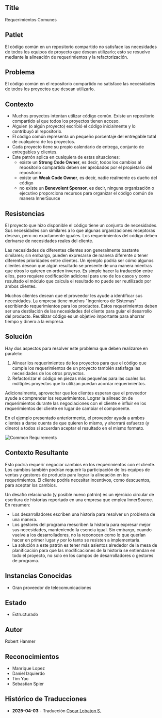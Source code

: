 ## Title

Requerimientos Comunes

## Patlet

El código común en un repositorio compartido no satisface las necesidades de todos los equipos de proyecto que desean utilizarlo; esto se resuelve mediante la alineación de requerimientos y la refactorización.

## Problema

El código común en el repositorio compartido no satisface las necesidades de todos los proyectos que desean utilizarlo.

## Contexto

* Muchos proyectos intentan utilizar código común. Existe un repositorio compartido al que todos los proyectos tienen acceso.
* Alguien (o algún proyecto) escribió el código inicialmente y lo contribuyó al repositorio.
* El código común representa un pequeño porcentaje del entregable total de cualquiera de los proyectos.
* Cada proyecto tiene su propio calendario de entrega, conjunto de entregables y clientes.
* Este patrón aplica en cualquiera de estas situaciones:
    * existe un **Strong Code Owner**, es decir, todos los cambios al repositorio compartido deben ser aprobados por el propietario del repositorio
    * existe un **Weak Code Owner**, es decir, nadie realmente es dueño del código
    * no existe un **Benevolent Sponsor**, es decir, ninguna organización o ejecutivo proporciona recursos para organizar el código común de manera InnerSource

## Resistencias

El proyecto que hizo disponible el código tiene un conjunto de necesidades. Sus necesidades son similares a lo que algunas organizaciones receptoras desean, pero no exactamente iguales. Los requerimientos del código deben derivarse de necesidades reales del cliente.

Las necesidades de diferentes clientes son generalmente bastante similares; sin embargo, pueden expresarse de manera diferente o tener diferentes prioridades entre clientes. Un ejemplo podría ser cómo algunos clientes desean que algún resultado se presente de una manera mientras que otros lo quieren en orden inverso. Es simple hacer la traducción entre ellos, pero requiere codificación adicional para uno de los casos y como resultado el módulo que calcula el resultado no puede ser reutilizado por ambos clientes.

Muchos clientes desean que el proveedor les ayude a identificar sus necesidades. La empresa tiene muchos "Ingenieros de Sistemas" escribiendo requerimientos para los productos. Estos requerimientos deben ser una destilación de las necesidades del cliente para guiar el desarrollo del producto. Reutilizar código es un objetivo importante para ahorrar tiempo y dinero a la empresa.

## Solución

Hay dos aspectos para resolver este problema que deben realizarse en paralelo:

1. Alinear los requerimientos de los proyectos para que el código que cumple los requerimientos de un proyecto también satisfaga las necesidades de los otros proyectos.
2. Refactorizar el código en piezas más pequeñas para las cuales los múltiples proyectos que lo utilizan puedan acordar requerimientos.

Adicionalmente, aprovechar que los clientes esperan que el proveedor ayude a comprender los requerimientos. Lograr la alineación de requerimientos durante las negociaciones con el cliente e influir en los requerimientos del cliente en lugar de cambiar el componente.

En el ejemplo presentado anteriormente, el proveedor ayuda a ambos clientes a darse cuenta de que quieren lo mismo, y ahorrará esfuerzo (y dinero) a todos si acuerdan aceptar el resultado en el mismo formato.

![Common Requirements](../../../assets/img/CommonReqtsv2.jpg)

## Contexto Resultante

Esto podría requerir negociar cambios en los requerimientos con el cliente. Los cambios también podrían requerir la participación de los equipos de ventas y gestores de producto para lograr la alineación en los requerimientos. El cliente podría necesitar incentivos, como descuentos, para aceptar los cambios.

Un desafío relacionado (y posible nuevo patrón) es un ejercicio circular de escritura de historias reportado en una empresa que emplea InnerSource. En resumen:

* Los desarrolladores escriben una historia para resolver un problema de una manera.
* Los gestores del programa reescriben la historia para expresar mejor sus necesidades, manteniendo la esencia igual. Sin embargo, cuando vuelve a los desarrolladores, no la reconocen como lo que querían hacer en primer lugar y por lo tanto se resisten a implementarla.
* La solución a este patrón es tener más asientos alrededor de la mesa de planificación para que las modificaciones de la historia se entiendan en todo el proyecto, no solo en los campos de desarrolladores o gestores de programa.

## Instancias Conocidas

* Gran proveedor de telecomunicaciones

## Estado

* Estructurado

## Autor

Robert Hanmer

## Reconocimientos

* Manrique Lopez
* Daniel Izquierdo
* Tim Yao
* Sebastian Spier

## Histórico de Traducciones

- **2025-04-03** - Traducción [Oscar Lobaton S.](https://github.com/ovas04)
